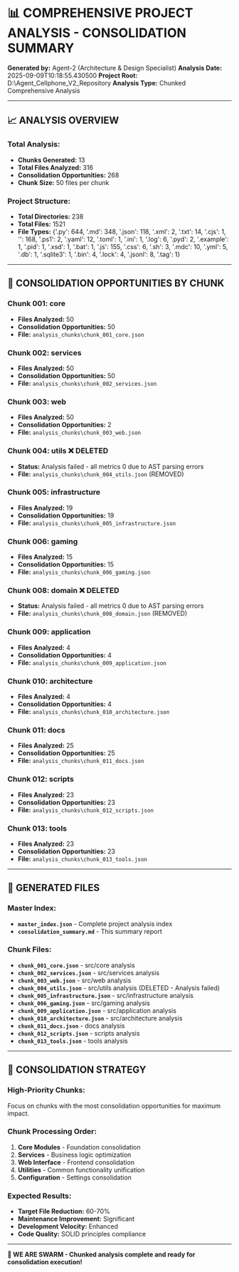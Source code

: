 # 📊 **COMPREHENSIVE PROJECT ANALYSIS - CONSOLIDATION SUMMARY**

**Generated by:** Agent-2 (Architecture & Design Specialist)
**Analysis Date:** 2025-09-09T10:18:55.430500
**Project Root:** D:\Agent_Cellphone_V2_Repository
**Analysis Type:** Chunked Comprehensive Analysis

---

## 📈 **ANALYSIS OVERVIEW**

### **Total Analysis:**
- **Chunks Generated:** 13
- **Total Files Analyzed:** 316
- **Consolidation Opportunities:** 268
- **Chunk Size:** 50 files per chunk

### **Project Structure:**
- **Total Directories:** 238
- **Total Files:** 1521
- **File Types:** {'.py': 644, '.md': 348, '.json': 118, '.xml': 2, '.txt': 14, '.cjs': 1, '': 168, '.ps1': 2, '.yaml': 12, '.toml': 1, '.ini': 1, '.log': 6, '.pyd': 2, '.example': 1, '.pid': 1, '.xsd': 1, '.bat': 1, '.js': 155, '.css': 6, '.sh': 3, '.mdc': 10, '.yml': 5, '.db': 1, '.sqlite3': 1, '.bin': 4, '.lock': 4, '.jsonl': 8, '.tag': 1}

---

## 🎯 **CONSOLIDATION OPPORTUNITIES BY CHUNK**


### **Chunk 001: core**
- **Files Analyzed:** 50
- **Consolidation Opportunities:** 50
- **File:** `analysis_chunks\chunk_001_core.json`


### **Chunk 002: services**
- **Files Analyzed:** 50
- **Consolidation Opportunities:** 50
- **File:** `analysis_chunks\chunk_002_services.json`


### **Chunk 003: web**
- **Files Analyzed:** 50
- **Consolidation Opportunities:** 2
- **File:** `analysis_chunks\chunk_003_web.json`


### **Chunk 004: utils** ❌ **DELETED**
- **Status:** Analysis failed - all metrics 0 due to AST parsing errors
- **File:** `analysis_chunks\chunk_004_utils.json` (REMOVED)


### **Chunk 005: infrastructure**
- **Files Analyzed:** 19
- **Consolidation Opportunities:** 19
- **File:** `analysis_chunks\chunk_005_infrastructure.json`


### **Chunk 006: gaming**
- **Files Analyzed:** 15
- **Consolidation Opportunities:** 15
- **File:** `analysis_chunks\chunk_006_gaming.json`


### **Chunk 008: domain** ❌ **DELETED**
- **Status:** Analysis failed - all metrics 0 due to AST parsing errors
- **File:** `analysis_chunks\chunk_008_domain.json` (REMOVED)


### **Chunk 009: application**
- **Files Analyzed:** 4
- **Consolidation Opportunities:** 4
- **File:** `analysis_chunks\chunk_009_application.json`


### **Chunk 010: architecture**
- **Files Analyzed:** 4
- **Consolidation Opportunities:** 4
- **File:** `analysis_chunks\chunk_010_architecture.json`


### **Chunk 011: docs**
- **Files Analyzed:** 25
- **Consolidation Opportunities:** 25
- **File:** `analysis_chunks\chunk_011_docs.json`


### **Chunk 012: scripts**
- **Files Analyzed:** 23
- **Consolidation Opportunities:** 23
- **File:** `analysis_chunks\chunk_012_scripts.json`


### **Chunk 013: tools**
- **Files Analyzed:** 23
- **Consolidation Opportunities:** 23
- **File:** `analysis_chunks\chunk_013_tools.json`


---

## 📁 **GENERATED FILES**

### **Master Index:**
- **`master_index.json`** - Complete project analysis index
- **`consolidation_summary.md`** - This summary report

### **Chunk Files:**
- **`chunk_001_core.json`** - src/core analysis
- **`chunk_002_services.json`** - src/services analysis
- **`chunk_003_web.json`** - src/web analysis
- **`chunk_004_utils.json`** - src/utils analysis (DELETED - Analysis failed)
- **`chunk_005_infrastructure.json`** - src/infrastructure analysis
- **`chunk_006_gaming.json`** - src/gaming analysis
- **`chunk_009_application.json`** - src/application analysis
- **`chunk_010_architecture.json`** - src/architecture analysis
- **`chunk_011_docs.json`** - docs analysis
- **`chunk_012_scripts.json`** - scripts analysis
- **`chunk_013_tools.json`** - tools analysis

---

## 🚀 **CONSOLIDATION STRATEGY**

### **High-Priority Chunks:**
Focus on chunks with the most consolidation opportunities for maximum impact.

### **Chunk Processing Order:**
1. **Core Modules** - Foundation consolidation
2. **Services** - Business logic optimization
3. **Web Interface** - Frontend consolidation
4. **Utilities** - Common functionality unification
5. **Configuration** - Settings consolidation

### **Expected Results:**
- **Target File Reduction:** 60-70%
- **Maintenance Improvement:** Significant
- **Development Velocity:** Enhanced
- **Code Quality:** SOLID principles compliance

---

**🐝 WE ARE SWARM - Chunked analysis complete and ready for consolidation execution!**
